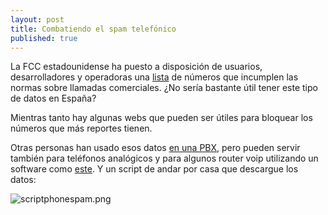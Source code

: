 ```yaml
---
layout: post
title: Combatiendo el spam telefónico
published: true
---
```


La FCC estadounidense ha puesto a disposición de usuarios, desarrolladores y operadoras una [lista](https://opendata.fcc.gov/Consumer-and-Government-Affairs/Consumer-Complaints-Data-Unwanted-Calls/vakf-fz8e/alt) de números que incumplen las normas sobre llamadas comerciales. ¿No sería bastante útil tener este tipo de datos en España?



Mientras tanto hay algunas webs que pueden ser útiles para bloquear los números que más reportes tienen. 

Otras personas han usado esos datos [en una PBX](http://www.securitybydefault.com/2012/03/construyendo-un-sistema.html), pero pueden servir también para teléfonos analógicos y para algunos router voip utilizando un software como [este](https://github.com/pamapa/callblocker). Y un script de andar por casa que descargue los datos:

![scriptphonespam.png]({{site.baseurl}}/images/scriptphonespam.png)
